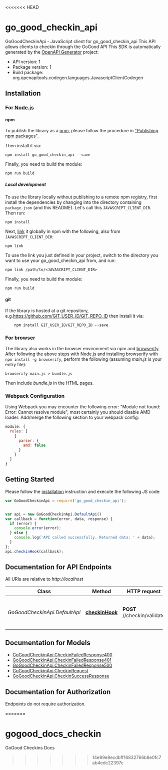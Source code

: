 <<<<<<< HEAD
# go_good_checkin_api

GoGoodCheckinApi - JavaScript client for go_good_checkin_api
This API allows clients to checkin through the GoGood API
This SDK is automatically generated by the [OpenAPI Generator](https://openapi-generator.tech) project:

- API version: 1
- Package version: 1
- Build package: org.openapitools.codegen.languages.JavascriptClientCodegen

## Installation

### For [Node.js](https://nodejs.org/)

#### npm

To publish the library as a [npm](https://www.npmjs.com/), please follow the procedure in ["Publishing npm packages"](https://docs.npmjs.com/getting-started/publishing-npm-packages).

Then install it via:

```shell
npm install go_good_checkin_api --save
```

Finally, you need to build the module:

```shell
npm run build
```

##### Local development

To use the library locally without publishing to a remote npm registry, first install the dependencies by changing into the directory containing `package.json` (and this README). Let's call this `JAVASCRIPT_CLIENT_DIR`. Then run:

```shell
npm install
```

Next, [link](https://docs.npmjs.com/cli/link) it globally in npm with the following, also from `JAVASCRIPT_CLIENT_DIR`:

```shell
npm link
```

To use the link you just defined in your project, switch to the directory you want to use your go_good_checkin_api from, and run:

```shell
npm link /path/to/<JAVASCRIPT_CLIENT_DIR>
```

Finally, you need to build the module:

```shell
npm run build
```

#### git

If the library is hosted at a git repository, e.g.https://github.com/GIT_USER_ID/GIT_REPO_ID
then install it via:

```shell
    npm install GIT_USER_ID/GIT_REPO_ID --save
```

### For browser

The library also works in the browser environment via npm and [browserify](http://browserify.org/). After following
the above steps with Node.js and installing browserify with `npm install -g browserify`,
perform the following (assuming *main.js* is your entry file):

```shell
browserify main.js > bundle.js
```

Then include *bundle.js* in the HTML pages.

### Webpack Configuration

Using Webpack you may encounter the following error: "Module not found: Error:
Cannot resolve module", most certainly you should disable AMD loader. Add/merge
the following section to your webpack config:

```javascript
module: {
  rules: [
    {
      parser: {
        amd: false
      }
    }
  ]
}
```

## Getting Started

Please follow the [installation](#installation) instruction and execute the following JS code:

```javascript
var GoGoodCheckinApi = require('go_good_checkin_api');


var api = new GoGoodCheckinApi.DefaultApi()
var callback = function(error, data, response) {
  if (error) {
    console.error(error);
  } else {
    console.log('API called successfully. Returned data: ' + data);
  }
};
api.checkinHook(callback);

```

## Documentation for API Endpoints

All URIs are relative to *http://localhost*

Class | Method | HTTP request | Description
------------ | ------------- | ------------- | -------------
*GoGoodCheckinApi.DefaultApi* | [**checkinHook**](docs/DefaultApi.md#checkinHook) | **POST** //checkin/validate | Validates and checks in an user to a given business


## Documentation for Models

 - [GoGoodCheckinApi.CheckinFailedResponse400](docs/CheckinFailedResponse400.md)
 - [GoGoodCheckinApi.CheckinFailedResponse401](docs/CheckinFailedResponse401.md)
 - [GoGoodCheckinApi.CheckinFailedResponse500](docs/CheckinFailedResponse500.md)
 - [GoGoodCheckinApi.CheckinRequest](docs/CheckinRequest.md)
 - [GoGoodCheckinApi.CheckinSuccessResponse](docs/CheckinSuccessResponse.md)


## Documentation for Authorization

Endpoints do not require authorization.

=======
# gogood_docs_checkin
GoGood Checkins Docs
>>>>>>> 14e99e8ecdbff16832766b8e0fc7ab4edc22397c
